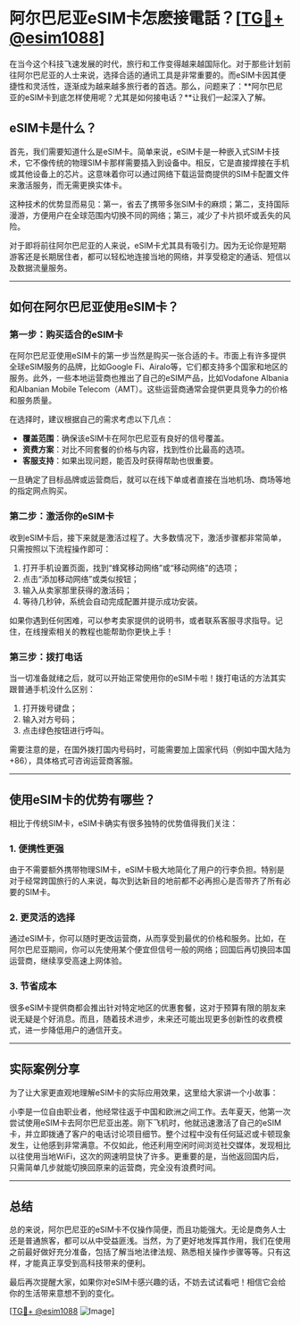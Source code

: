 # 阿尔巴尼亚eSIM卡怎麽接電話？[[TG💪+ @esim1088](https://t.me/s/esim1088)]

在当今这个科技飞速发展的时代，旅行和工作变得越来越国际化。对于那些计划前往阿尔巴尼亚的人士来说，选择合适的通讯工具是非常重要的。而eSIM卡因其便捷性和灵活性，逐渐成为越来越多旅行者的首选。那么，问题来了：**阿尔巴尼亚的eSIM卡到底怎样使用呢？尤其是如何接电话？**让我们一起深入了解。

## eSIM卡是什么？

首先，我们需要知道什么是eSIM卡。简单来说，eSIM卡是一种嵌入式SIM卡技术，它不像传统的物理SIM卡那样需要插入到设备中。相反，它是直接焊接在手机或其他设备上的芯片。这意味着你可以通过网络下载运营商提供的SIM卡配置文件来激活服务，而无需更换实体卡。

这种技术的优势显而易见：第一，省去了携带多张SIM卡的麻烦；第二，支持国际漫游，方便用户在全球范围内切换不同的网络；第三，减少了卡片损坏或丢失的风险。

对于即将前往阿尔巴尼亚的人来说，eSIM卡尤其具有吸引力。因为无论你是短期游客还是长期居住者，都可以轻松地连接当地的网络，并享受稳定的通话、短信以及数据流量服务。

---

## 如何在阿尔巴尼亚使用eSIM卡？

### 第一步：购买适合的eSIM卡

在阿尔巴尼亚使用eSIM卡的第一步当然是购买一张合适的卡。市面上有许多提供全球eSIM服务的品牌，比如Google Fi、Airalo等，它们都支持多个国家和地区的服务。此外，一些本地运营商也推出了自己的eSIM产品，比如Vodafone Albania和Albanian Mobile Telecom（AMT）。这些运营商通常会提供更具竞争力的价格和服务质量。

在选择时，建议根据自己的需求考虑以下几点：
- **覆盖范围**：确保该eSIM卡在阿尔巴尼亚有良好的信号覆盖。
- **资费方案**：对比不同套餐的价格与内容，找到性价比最高的选项。
- **客服支持**：如果出现问题，能否及时获得帮助也很重要。

一旦确定了目标品牌或运营商后，就可以在线下单或者直接在当地机场、商场等地的指定网点购买。

### 第二步：激活你的eSIM卡

收到eSIM卡后，接下来就是激活过程了。大多数情况下，激活步骤都非常简单，只需按照以下流程操作即可：

1. 打开手机设置页面，找到“蜂窝移动网络”或“移动网络”的选项；
2. 点击“添加移动网络”或类似按钮；
3. 输入从卖家那里获得的激活码；
4. 等待几秒钟，系统会自动完成配置并提示成功安装。

如果你遇到任何困难，可以参考卖家提供的说明书，或者联系客服寻求指导。记住，在线搜索相关的教程也能帮助你更快上手！

### 第三步：拨打电话

当一切准备就绪之后，就可以开始正常使用你的eSIM卡啦！拨打电话的方法其实跟普通手机没什么区别：

1. 打开拨号键盘；
2. 输入对方号码；
3. 点击绿色按钮进行呼叫。

需要注意的是，在国外拨打国内号码时，可能需要加上国家代码（例如中国大陆为+86），具体格式可咨询运营商客服。

---

## 使用eSIM卡的优势有哪些？

相比于传统SIM卡，eSIM卡确实有很多独特的优势值得我们关注：

### 1. 便携性更强

由于不需要额外携带物理SIM卡，eSIM卡极大地简化了用户的行李负担。特别是对于经常跨国旅行的人来说，每次到达新目的地前都不必再担心是否带齐了所有必要的SIM卡。

### 2. 更灵活的选择

通过eSIM卡，你可以随时更改运营商，从而享受到最优的价格和服务。比如，在阿尔巴尼亚期间，你可以先使用某个便宜但信号一般的网络；回国后再切换回本国运营商，继续享受高速上网体验。

### 3. 节省成本

很多eSIM卡提供商都会推出针对特定地区的优惠套餐，这对于预算有限的朋友来说无疑是个好消息。而且，随着技术进步，未来还可能出现更多创新性的收费模式，进一步降低用户的通信开支。

---

## 实际案例分享

为了让大家更直观地理解eSIM卡的实际应用效果，这里给大家讲一个小故事：

小李是一位自由职业者，他经常往返于中国和欧洲之间工作。去年夏天，他第一次尝试使用eSIM卡去阿尔巴尼亚出差。刚下飞机时，他就迅速激活了自己的eSIM卡，并立即拨通了客户的电话讨论项目细节。整个过程中没有任何延迟或卡顿现象发生，让他感到非常满意。不仅如此，他还利用空闲时间浏览社交媒体，发现相比以往使用当地WiFi，这次的网速明显快了许多。更重要的是，当他返回国内后，只需简单几步就能切换回原来的运营商，完全没有浪费时间。

---

## 总结

总的来说，阿尔巴尼亚的eSIM卡不仅操作简便，而且功能强大。无论是商务人士还是普通旅客，都可以从中受益匪浅。当然，为了更好地发挥其作用，我们在使用之前最好做好充分准备，包括了解当地法律法规、熟悉相关操作步骤等等。只有这样，才能真正享受到高科技带来的便利。

最后再次提醒大家，如果你对eSIM卡感兴趣的话，不妨去试试看吧！相信它会给你的生活带来意想不到的变化。

[[TG💪+ @esim1088](https://t.me/s/esim1088) ![Image](https://i.postimg.cc/4NQfJmqS/Snipaste-2025-05-13-00-14-12.png)]